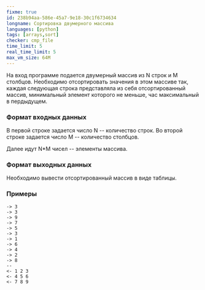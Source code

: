 ```yaml
---
fixme: true
id: 238b94aa-586e-45a7-9e18-30c1f6734634
longname: Сортировка двумерного массива
languages: [python]
tags: [arrays,sort]
checker: cmp_file
time_limit: 5
real_time_limit: 5
max_vm_size: 64M
---
```


На вход программе подается двумерный массив из N строк и M столбцов. Необходимо отсортировать значения в этом массиве так, каждая следующая строка представляла из себя отсортированный массив, минимальный элемент которого не меньше, час максимальный в пердыдущем. 

### Формат входных данных

В первой строке задается число N -- количество строк. Во второй строке задается число M -- количество столбцов.

Далее идут N*M чисел -- элементы массива.

### Формат выходных данных

Необходимо вывести отсортированный массив в виде таблицы.

### Примеры

```
-> 3
-> 3
-> 9
-> 7
-> 5
-> 3
-> 1
-> 6
-> 4
-> 2
-> 8
--
<- 1 2 3
<- 4 5 6
<- 7 8 9
```

